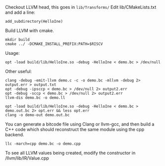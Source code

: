 Checkout LLVM head, this goes in `lib/Transforms/`
Edit lib/CMakeLists.txt and add a line:

    add_subdirectory(HelloIne)

Build LLVM with cmake.

    mkdir build
    cmake ../ -DCMAKE_INSTALL_PREFIX:PATH=$RISCV

Usage:

    opt -load build/lib/HelloIne.so -debug -HelloIne < demo.bc > /dev/null

Other useful:

    clang -debug -emit-llvm demo.c -c -o demo.bc -mllvm -debug 2> output.err > output.txt
    opt -debug -ipsccp < demo.bc > /dev/null 2> output2.err
    opt -debug -sccp < demo.bc > /dev/null 2> output2.err
    llvm-dis demo.bc -o demo.ll

    opt -load build/lib/HelloIne.so -debug -HelloIne < demo.bc > demo.out.bc 2> opt.err && less opt.err
    clang -o demo-out demo.out.bc

You can generate a bitcode file using Clang or llvm-gcc, and then build a C++ code which should reconstruct the same module using the cpp backend.

    llc -march=cpp demo.bc -o demo.cpp

To see all LLVM values being created, modify the constructor in /llvm/lib/IR/Value.cpp